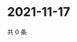 # 2021-11-17

共 0 条

<!-- BEGIN WEIBO -->
<!-- 最后更新时间 Wed Nov 17 2021 03:11:46 GMT+0800 (China Standard Time) -->

<!-- END WEIBO -->
